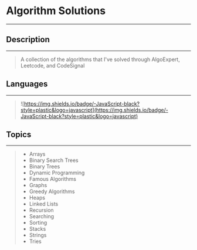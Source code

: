 # Algorithm Solutions
---
## Description
---
> A collection of the algorithms that I've solved through AlgoExpert, Leetcode, and CodeSignal

## Languages
---
> ![https://img.shields.io/badge/-JavaScript-black?style=plastic&logo=javascript](https://img.shields.io/badge/-JavaScript-black?style=plastic&logo=javascript)

## Topics 
---
> - Arrays
> - Binary Search Trees
> - Binary Trees
> - Dynamic Programming
> - Famous Algorithms 
> - Graphs
> - Greedy Algorithms
> - Heaps
> - Linked Lists
> - Recursion
> - Searching
> - Sorting
> - Stacks
> - Strings
> - Tries